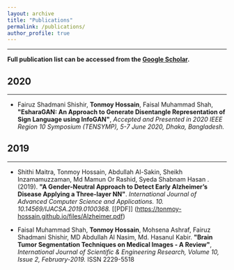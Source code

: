 ```yaml
---
layout: archive
title: "Publications"
permalink: /publications/
author_profile: true
---
```


-----------

**Full publication list can be accessed from the [Google Scholar](https://scholar.google.com/citations?hl=en&user=qoeylgEAAAAJ&view_op=list_works&sortby=pubdate).**

## 2020
-----------
*  Fairuz Shadmani Shishir, **Tonmoy Hossain**, Faisal Muhammad Shah, **"EsharaGAN: An Approach to Generate Disentangle Representation of Sign Language using InfoGAN"**, <i>Accepted and Presented in 2020 IEEE Region 10 Symposium (TENSYMP), 5-7 June 2020, Dhaka, Bangladesh.</i>



## 2019
-----------

* Shithi Maitra, Tonmoy Hossain, Abdullah Al-Sakin, Sheikh Inzamamuzzaman, Md Mamun Or Rashid, Syeda Shabnam Hasan . (2019). **"A Gender-Neutral Approach to Detect Early Alzheimer’s Disease Applying a Three-layer NN"**. <i>International Journal of Advanced Computer Science and Applications. 10. 10.14569/IJACSA.2019.0100368.</i> [[PDF]] (https://tonmoy-hossain.github.io/files/Alzheimer.pdf)

* Faisal Muhammad Shah, **Tonmoy Hossain**, Mohsena Ashraf, Fairuz Shadmani Shishir, MD Abdullah Al Nasim, Md. Hasanul Kabir. **"Brain Tumor Segmentation Techniques on Medical Images - A Review"**, <i>International Journal of Scientific & Engineering Research, Volume 10, Issue 2, February-2019.</i>
ISSN 2229-5518

